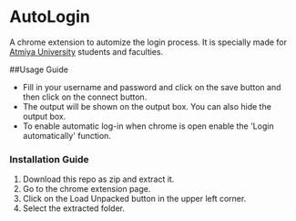 # AutoLogin
A chrome extension to automize the login process. It is specially made for [Atmiya University](https://atmiyauni.ac.in/ "Atmiya University") students and faculties.

##Usage Guide
- Fill in your username and password and click on the save button and then click on the connect button.
- The output will be shown on the output box. You can also hide the output box.
- To enable automatic log-in when chrome is open enable the 'Login automatically' function.

### Installation Guide
1. Download this repo as zip and extract it.
2. Go to the chrome extension page.
3. Click on the Load Unpacked button in the upper left corner.
4. Select the extracted folder.
